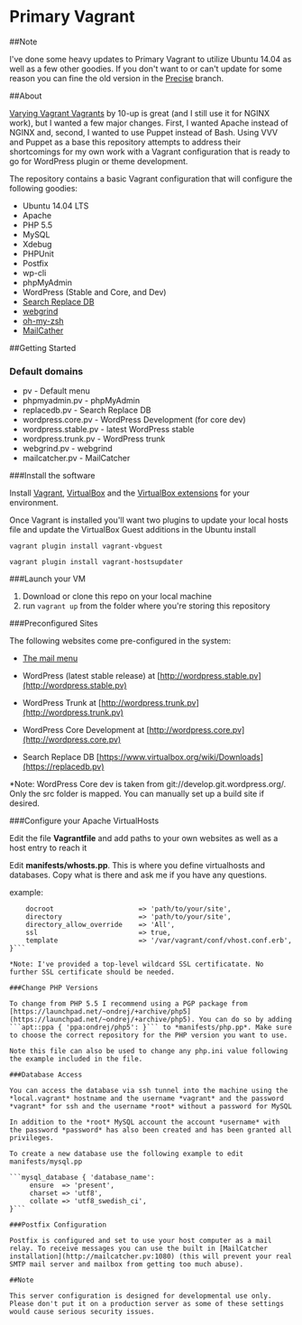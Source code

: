 Primary Vagrant
=============

##Note

I've done some heavy updates to Primary Vagrant to utilize Ubuntu 14.04 as well as a few other goodies. If you don't want to or can't update for some reason you can fine the old version in the [Precise](https://github.com/ChrisWiegman/Primary-Vagrant/tree/Precise) branch.

##About

[Varying Vagrant Vagrants](https://github.com/Varying-Vagrant-Vagrants/VVV) by 10-up is great (and I still use it for NGINX work), but I wanted a few major changes. First, I wanted Apache instead of NGINX and, second, I wanted to use Puppet instead of Bash. Using VVV and Puppet as a base this repository attempts to address their shortcomings for my own work with a Vagrant configuration that is ready to go for WordPress plugin or theme development.

The repository contains a basic Vagrant configuration that will configure the following goodies:

* Ubuntu 14.04 LTS
* Apache
* PHP 5.5
* MySQL
* Xdebug
* PHPUnit
* Postfix
* wp-cli
* phpMyAdmin
* WordPress (Stable and Core, and Dev)
* [Search Replace DB](http://interconnectit.com/products/search-and-replace-for-wordpress-databases/)
* [webgrind](https://github.com/jokkedk/webgrind/)
* [oh-my-zsh](http://ohmyz.sh)
* [MailCather](http://mailcatcher.me)

##Getting Started

### Default domains

* pv - Default menu
* phpmyadmin.pv - phpMyAdmin
* replacedb.pv - Search Replace DB
* wordpress.core.pv - WordPress Development (for core dev)
* wordpress.stable.pv - latest WordPress stable
* wordpress.trunk.pv - WordPress trunk
* webgrind.pv - webgrind
* mailcatcher.pv - MailCatcher

###Install the software

Install [Vagrant](http://vagrantup.com), [VirtualBox](http://virtualbox.org) and the [VirtualBox extensions](https://www.virtualbox.org/wiki/Downloads) for your environment.

Once Vagrant is installed you'll want two plugins to update your local hosts file and update the VirtualBox Guest additions in the Ubuntu install

```vagrant plugin install vagrant-vbguest```

```vagrant plugin install vagrant-hostsupdater```

###Launch your VM

1. Download or clone this repo on your local machine
2. run ```vagrant up``` from the folder where you're storing this repository

###Preconfigured Sites

The following websites come pre-configured in the system:

* [The mail menu](http://pv)

* WordPress (latest stable release) at [http://wordpress.stable.pv](http://wordpress.stable.pv)
* WordPress Trunk at [http://wordpress.trunk.pv](http://wordpress.trunk.pv)
* WordPress Core Development at [http://wordpress.core.pv](http://wordpress.core.pv)
* Search Replace DB [https://www.virtualbox.org/wiki/Downloads](https://replacedb.pv)

*Note: WordPress Core dev is taken from git://develop.git.wordpress.org/. Only the src folder is mapped. You can manually set up a build site if desired.

###Configure your Apache VirtualHosts

Edit the file **Vagrantfile** and add paths to your own websites as well as a host entry to reach it

Edit **manifests/whosts.pp**. This is where you define virtualhosts and databases. Copy what is there and ask me if you have any questions.

example:

```apache::vhost { 'mysite.pv':
	docroot       				=> 'path/to/your/site',
	directory					=> 'path/to/your/site',
	directory_allow_override	=> 'All',
	ssl							=> true,
	template                    => '/var/vagrant/conf/vhost.conf.erb',
}```

*Note: I've provided a top-level wildcard SSL certificatate. No further SSL certificate should be needed.

###Change PHP Versions

To change from PHP 5.5 I recommend using a PGP package from [https://launchpad.net/~ondrej/+archive/php5](https://launchpad.net/~ondrej/+archive/php5). You can do so by adding  ```apt::ppa { 'ppa:ondrej/php5': }``` to *manifests/php.pp*. Make sure to choose the correct repository for the PHP version you want to use.

Note this file can also be used to change any php.ini value following the example included in the file.

###Database Access

You can access the database via ssh tunnel into the machine using the *local.vagrant* hostname and the username *vagrant* and the password *vagrant* for ssh and the username *root* without a password for MySQL

In addition to the *root* MySQL account the account *username* with the password *password* has also been created and has been granted all privileges.

To create a new database use the following example to edit manifests/mysql.pp

```mysql_database { 'database_name':
     ensure  => 'present',
     charset => 'utf8',
     collate => 'utf8_swedish_ci',
}```

###Postfix Configuration

Postfix is configured and set to use your host computer as a mail relay. To receive messages you can use the built in [MailCatcher installation](http://mailcatcher.pv:1080) (this will prevent your real SMTP mail server and mailbox from getting too much abuse).

##Note

This server configuration is designed for developmental use only. Please don't put it on a production server as some of these settings would cause serious security issues.
